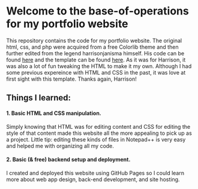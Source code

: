 # Welcome to the base-of-operations for my portfolio website

This repository contains the code for my portfolio website. The original html, css, and php were acquired from a free Colorlib theme and then further edited from the legend harrisonjanisma himself. His code can be found <a href="https://github.com/harrisonjansma/harrisonjansma.github.io">here</a> and the template can be found <a href="https://colorlib.com/wp/template/personal/">here</a>. As it was for Harrison, it was also a lot of fun tweaking the HTML to make it my own. Although I had some previous expereince with HTML and CSS in the past, it was love at first sight with this template. Thanks again, Harrison!

## Things I learned:
#### 1. Basic HTML and CSS manipulation. 
Simply knowing that HTML was for editing content and CSS for editing the style of that content made this website all the more appealing to pick up as a project.
Little tip: editing these kinds of files in Notepad++ is very easy and helped me with organizing all my code.

#### 2. Basic (& free) backend setup and deployment.
I created and deployed this website using GitHub Pages so I could learn more about web app design, back-end development, and site hosting.

